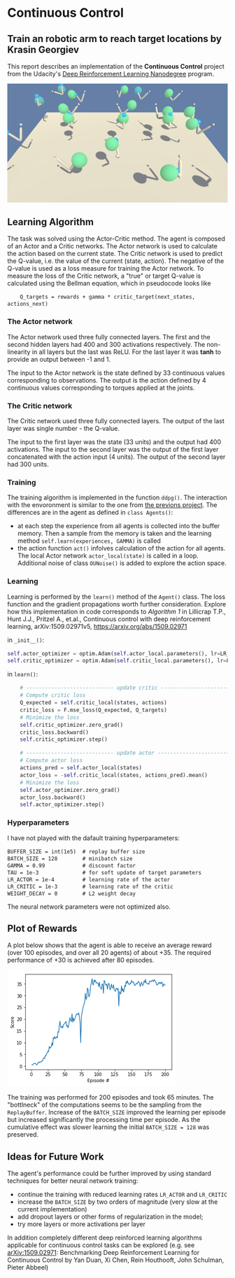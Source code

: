 
# Continuous Control
## Train an robotic arm to reach target locations by Krasin Georgiev

This report describes an implementation of the **Continuous Control** project from the Udacity's [Deep Reinforcement Learning Nanodegree](https://www.udacity.com/course/deep-reinforcement-learning-nanodegree--nd893) program.  

![Trained Agents](./images/scene.png)

## Learning Algorithm

The task was solved using the Actor-Critic method. The agent is composed of an Actor and a Critic networks. The Actor network is used to calculate the action based on the current state. The Critic network is used to predict the Q-value, i.e. the value of the current (state, action). The negative of the Q-value is used as a loss measure for training the Actor network. To measure the loss of the Critic network, a "true" or target Q-value is calculated using the Bellman equation, which in pseudocode looks like 

        Q_targets = rewards + gamma * critic_target(next_states, actions_next)

### The Actor network

The Actor network used three fully connected layers. The first and the second hidden layers had 400 and 300 activations respectively. The non-linearity in all layers but the last was ReLU. For the last layer it was **tanh** to provide an output between -1 and 1.

The input to the Actor network is the state defined by 33 continuous values corresponding to observations. The output is the action defined by 4 continuous values corresponding to torques applied at the joints.

### The Critic network

The Critic network used three fully connected layers. The output of the last layer was single number - the Q-value. 

The input to the first layer was the state (33 units) and the output had 400 activations. The input to the second layer was the output of the first layer concatenated with the action input (4 units). The output of the second layer had 300 units.

### Training

The training algorithm is implemented in the function `ddpg()`. The interaction with the envoronment is similar to the one from [the previons project](https://github.com/krasing/DRLearningNavigation/blob/master/Report.ipynb). The differences are in the agent as defined in `class Agents()`:
 - at each step the experience from all agents is collected into the buffer memory. Then a sample from the memory is taken and the learning method `self.learn(experiences, GAMMA)` is called
 - the action function `act()` infolves calculation of the action for all agents. The local Actor network `actor_local(state)` is called in a loop. Additional noise of class `OUNoise()` is added to explore the action space.

### Learning

Learning is performed by the `learn()` method of the `Agent()` class.
The loss function and the gradient propagations worth further consideration. Explore how this implementation in code corresponds to *Algorithm 1* in Lillicrap T.P., Hunt J.J., Pritzel A., et.al., Continuous control with deep reinforcement learning, arXiv:1509.02971v5, https://arxiv.org/abs/1509.02971

in `_init__()`:
``` python
self.actor_optimizer = optim.Adam(self.actor_local.parameters(), lr=LR_ACTOR)
self.critic_optimizer = optim.Adam(self.critic_local.parameters(), lr=LR_CRITIC, weight_decay=WEIGHT_DECAY)
```

in `learn()`:
```python
    # ---------------------------- update critic ---------------------------- #
    # Compute critic loss
    Q_expected = self.critic_local(states, actions)
    critic_loss = F.mse_loss(Q_expected, Q_targets)
    # Minimize the loss
    self.critic_optimizer.zero_grad()
    critic_loss.backward()
    self.critic_optimizer.step()
```

``` python
    # ---------------------------- update actor ---------------------------- #
    # Compute actor loss
    actions_pred = self.actor_local(states)
    actor_loss = -self.critic_local(states, actions_pred).mean()
    # Minimize the loss
    self.actor_optimizer.zero_grad()
    actor_loss.backward()
    self.actor_optimizer.step()
```

### Hyperparameters

I have not played with the dafault training hyperparameters:

    BUFFER_SIZE = int(1e5)  # replay buffer size
    BATCH_SIZE = 128        # minibatch size
    GAMMA = 0.99            # discount factor
    TAU = 1e-3              # for soft update of target parameters
    LR_ACTOR = 1e-4         # learning rate of the actor 
    LR_CRITIC = 1e-3        # learning rate of the critic
    WEIGHT_DECAY = 0        # L2 weight decay

The neural network parameters were not optimized also.

## Plot of Rewards

A plot below shows that the agent is able to receive an average reward (over 100 episodes, and over all 20 agents) of about +35. The required performance of +30 is achieved after 80 episodes.

![Rewards per episode](./images/scores_history.png)

The training was performed for 200 episodes and took 65 minutes. The "bottlneck" of the computations seems to be the sampling from the `ReplayBuffer`. Increase of the `BATCH_SIZE` improved the learning per episode but increased significantly the processing time per episode. As the cumulative effect was slower learning the initial `BATCH_SIZE = 128` was preserved.

## Ideas for Future Work

The agent's performance could be further improved by using standard techniques for better neural network training:
 - continue the training with reduced learning rates `LR_ACTOR` and `LR_CRITIC`
 - increase the `BATCH_SIZE` by two orders of magnitude (very slow at the current implementation)
 - add dropout layers or other forms of regularization in the model;
 - try more layers or more activations per layer

In addition completely different deep reinforced learning algorithms applicable for continuous control tasks can be explored (e.g. see [arXiv:1509.02971](https://arxiv.org/abs/1604.06778): Benchmarking Deep Reinforcement Learning for Continuous Control by Yan Duan, Xi Chen, Rein Houthooft, John Schulman, Pieter Abbeel)
